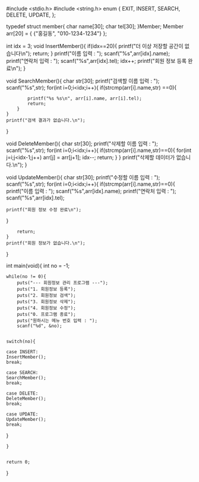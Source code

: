 #include <stdio.h>
#include <string.h>
enum {
    EXIT,
    INSERT,
    SEARCH,
    DELETE,
    UPDATE,
};


typedef struct member{
    char name[30];
    char tel[30];
}Member;
Member arr[20] = {
    {"홍길동", "010-1234-1234"}
};

int idx = 3;
void InsertMember(){
    if(idx==20){
        printf("더 이상 저장할 공간이 없습니다\n");
        return;
    }
    printf("이름 입력 : ");
    scanf("%s",arr[idx].name);
    printf("연락처 입력 : ");
    scanf("%s",arr[idx].tel);
    idx++;
    printf("회원 정보 등록 완료\n");
}



void SearchMember(){
    char str[30];
    printf("검색할 이름 입력 : ");
    scanf("%s",str);
    for(int i=0;i<idx;i++){
        if(strcmp(arr[i].name,str) ==0){

            printf("%s %s\n", arr[i].name, arr[i].tel);
            return;
        }
    }
    printf("검색 결과가 없습니다.\n");
}

void DeleteMember(){
char str[30];
printf("삭제할 이름 입력 : ");
scanf("%s",str);
for(int i=0;i<idx;i++){
    if(strcmp(arr[i].name,str)==0){
        for(int j=i;j<idx-1;j++)
            arr[j] = arr[j+1];
        idx--;
        return;
    }
}
    printf("삭제할 데이터가 없습니다.\n");
}

void UpdateMember(){
char str[30];
printf("수정할 이름 입력 : ");
scanf("%s",str);
for(int i=0;i<idx;i++){
    if(strcmp(arr[i].name,str)==0){
       printf("이름 입력 : ");
    scanf("%s",arr[idx].name);
    printf("연락처 입력 : ");
    scanf("%s",arr[idx].tel);
    
    printf("회원 정보 수정 완료\n");
}
       
        return;
    }
    printf("회원 정보가 없습니다.\n");
}


int main(void){
    int no = -1;

    while(no != 0){
        puts("--- 회원정보 관리 프로그램 ---");
        puts("1. 회원정보 등록");
        puts("2. 회원정보 검색");
        puts("3. 회원정보 삭제");
        puts("4. 회원정보 수정");
        puts("0. 프로그램 종료");
        puts("원하시는 메뉴 번호 입력 : ");
        scanf("%d", &no);


    switch(no){
 
    case INSERT:
    InsertMember();
    break;

    case SEARCH:
    SearchMember();
    break;

    case DELETE:
    DeleteMember();
    break;

    case UPDATE:
    UpdateMember();
    break;
}

    }


    return 0;
}
